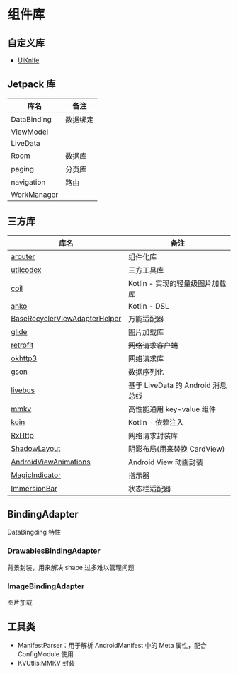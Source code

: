 

# 组件库

## 自定义库

- [UiKnife](UiKnife-README.md)

## Jetpack 库

| 库名        | 备注     |
| ----------- | -------- |
| DataBinding | 数据绑定 |
| ViewModel   |          |
| LiveData    |          |
| Room        | 数据库   |
| paging      | 分页库   |
| navigation  | 路由     |
| WorkManager |          |

## 三方库

| 库名                                                         | 备注                              |
| ------------------------------------------------------------ | --------------------------------- |
| [arouter](https://github.com/alibaba/ARouter/blob/master/README_CN.md) | 组件化库                          |
| [utilcodex](https://github.com/Blankj/AndroidUtilCode/blob/master/lib/utilcode/README-CN.md) | 三方工具库                        |
| [coil](https://github.com/coil-kt/coil/blob/master/README-zh.md) | Kotlin - 实现的轻量级图片加载库   |
| [anko](https://github.com/Kotlin/anko)                       | Kotlin - DSL                      |
| [BaseRecyclerViewAdapterHelper](https://github.com/CymChad/BaseRecyclerViewAdapterHelper/blob/master/readme/0-BaseRecyclerViewAdapterHelper.md) | 万能适配器                        |
| [glide](https://github.com/bumptech/glide)                   | 图片加载库                        |
| ~~[retrofit](https://github.com/square/retrofit)~~           | ~~网络请求客户端~~                |
| [okhttp3](https://github.com/square/okhttp)                  | 网络请求库                        |
| [gson](https://github.com/google/gson)                       | 数据序列化                        |
| [livebus](https://github.com/JeremyLiao/LiveEventBus)        | 基于 LiveData 的 Android 消息总线 |
| [mmkv](https://github.com/Tencent/MMKV/blob/master/readme_cn.md) | 高性能通用 key-value 组件         |
| [koin](https://github.com/InsertKoinIO/koin)                 | Kotlin - 依赖注入                 |
| [RxHttp](https://github.com/liujingxing/okhttp-RxHttp/wiki)  | 网络请求封装库                    |
| [ShadowLayout](https://github.com/lihangleo2/ShadowLayout)   | 阴影布局(用来替换 CardView)       |
| [AndroidViewAnimations](https://github.com/daimajia/AndroidViewAnimations) | Android View 动画封装             |
| [MagicIndicator](https://github.com/hackware1993/MagicIndicator) | 指示器                            |
| [ImmersionBar](https://github.com/gyf-dev/ImmersionBar)      | 状态栏适配器                      |

## BindingAdapter

DataBingding 特性

### DrawablesBindingAdapter

背景封装，用来解决 shape 过多难以管理问题

### ImageBindingAdapter

图片加载

## 工具类

- ManifestParser：用于解析 AndroidManifest 中的 Meta 属性，配合 ConfigModule 使用
- KVUtlis:MMKV 封装

